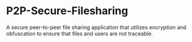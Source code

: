# P2P-Secure-Filesharing
A secure peer-to-peer file sharing application that utilizes encryption and obfuscation to ensure that files and users are not traceable.
